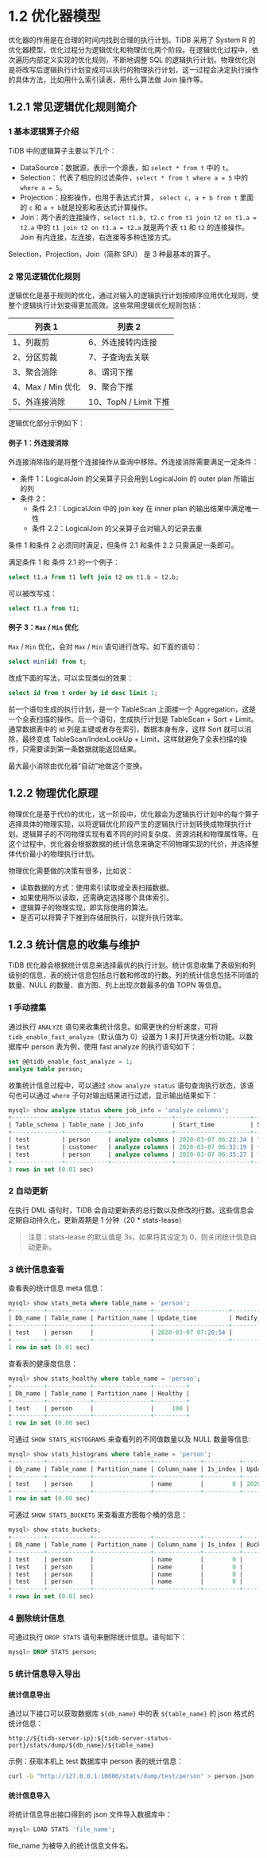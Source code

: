 # 1.2 优化器模型

优化器的作用是在合理的时间内找到合理的执行计划。TiDB 采用了 System R 的优化器模型，优化过程分为逻辑优化和物理优化两个阶段。在逻辑优化过程中，依次遍历内部定义实现的优化规则，不断地调整 SQL 的逻辑执行计划。物理优化则是将改写后逻辑执行计划变成可以执行的物理执行计划，这一过程会决定执行操作的具体方法，比如用什么索引读表，用什么算法做 Join 操作等。

## 1.2.1 常见逻辑优化规则简介

### 1 基本逻辑算子介绍

TiDB 中的逻辑算子主要以下几个：

* DataSource：数据源，表示一个源表，如 `select * from t` 中的 `t`。
* Selection： 代表了相应的过滤条件，`select * from t where a = 5` 中的 `where a = 5`。
* Projection：投影操作，也用于表达式计算， `select c, a + b from t` 里面的 `c` 和 `a + b`就是投影和表达式计算操作。
* Join：两个表的连接操作，`select t1.b, t2.c from t1 join t2 on t1.a = t2.a` 中的 `t1 join t2 on t1.a = t2.a` 就是两个表 `t1` 和 `t2` 的连接操作。Join 有内连接，左连接，右连接等多种连接方式。

Selection，Projection，Join（简称 SPJ） 是 3 种最基本的算子。

### 2 常见逻辑优化规则

逻辑优化是基于规则的优化，通过对输入的逻辑执行计划按顺序应用优化规则，使整个逻辑执行计划变得更加高效。这些常用逻辑优化规则包括：

| 列表 1            | 列表 2                |
| ----------------- | --------------------- |
| 1、列裁剪         | 6、外连接转内连接     |
| 2、分区剪裁       | 7、子查询去关联       |
| 3、聚合消除       | 8、谓词下推           |
| 4、Max / Min 优化 | 9、聚合下推           |
| 5、外连接消除     | 10、TopN / Limit 下推 |

逻辑优化部分示例如下：

#### 例子 1：外连接消除

外连接消除指的是将整个连接操作从查询中移除。外连接消除需要满足一定条件：

* 条件 1：LogicalJoin 的父亲算子只会用到 LogicalJoin 的 outer plan 所输出的列
* 条件 2：
  * 条件 2.1：LogicalJoin 中的 join key 在 inner plan 的输出结果中满足唯一性
  * 条件 2.2：LogicalJoin 的父亲算子会对输入的记录去重

条件 1 和条件 2 必须同时满足，但条件 2.1 和条件 2.2 只需满足一条即可。

满足条件 1 和 条件 2.1 的一个例子：

```sql
select t1.a from t1 left join t2 on t1.b = t2.b;
```

可以被改写成：

```sql
select t1.a from t1;
```

#### 例子 3：`Max` / `Min` 优化

`Max` / `Min` 优化，会对 `Max` / `Min` 语句进行改写。如下面的语句：

```sql
select min(id) from t;
```

改成下面的写法，可以实现类似的效果：

```sql
select id from t order by id desc limit 1;
```

前一个语句生成的执行计划，是一个 TableScan 上面接一个 Aggregation，这是一个全表扫描的操作。后一个语句，生成执行计划是 TableScan + Sort + Limit。通常数据表中的 id 列是主键或者存在索引，数据本身有序，这样 Sort 就可以消除，最终变成 TableScan/IndexLookUp + Limit，这样就避免了全表扫描的操作，只需要读到第一条数据就能返回结果。

最大最小消除由优化器“自动”地做这个变换。

## 1.2.2 物理优化原理

物理优化是基于代价的优化，这一阶段中，优化器会为逻辑执行计划中的每个算子选择具体的物理实现，以将逻辑优化阶段产生的逻辑执行计划转换成物理执行计划。逻辑算子的不同物理实现有着不同的时间复杂度、资源消耗和物理属性等。在这个过程中，优化器会根据数据的统计信息来确定不同物理实现的代价，并选择整体代价最小的物理执行计划。

物理优化需要做的决策有很多，比如说：

* 读取数据的方式：使用索引读取或全表扫描数据。
* 如果使用所以读取，还需确定选择哪个具体索引。
* 逻辑算子的物理实现，即实际使用的算法。
* 是否可以将算子下推到存储层执行，以提升执行效率。

## 1.2.3 统计信息的收集与维护

TiDB 优化器会根据统计信息来选择最优的执行计划。统计信息收集了表级别和列级别的信息，表的统计信息包括总行数和修改的行数。列的统计信息包括不同值的数量、NULL 的数量、直方图、列上出现次数最多的值 TOPN 等信息。

### 1 手动搜集

通过执行 `ANALYZE` 语句来收集统计信息。如需更快的分析速度，可将 `tidb_enable_fast_analyze`（默认值为 0）设置为 1 来打开快速分析功能。以数据库中 person 表为例，使用 fast analyze 的执行语句如下：

```sql
set @@tidb_enable_fast_analyze = 1;
analyze table person;
```

收集统计信息过程中，可以通过 `show analyze status` 语句查询执行状态，该语句也可以通过 `where` 子句对输出结果进行过滤，显示输出结果如下：

```sql
mysql> show analyze status where job_info = 'analyze columns';
+--------------+------------+-----------------+---------------------+----------+
| Table_schema | Table_name | Job_info        | Start_time          | State    |
+--------------+------------+-----------------+---------------------+----------+
| test         | person     | analyze columns | 2020-03-07 06:22:34 | finished |
| test         | customer   | analyze columns | 2020-03-07 06:32:19 | finished |
| test         | person     | analyze columns | 2020-03-07 06:35:27 | finished |
+--------------+------------+-----------------+---------------------+----------+
3 rows in set (0.01 sec)
```

### 2 自动更新

在执行 DML 语句时，TiDB 会自动更新表的总行数以及修改的行数。这些信息会定期自动持久化，更新周期是 1 分钟（20 \* stats-lease）

> 注意：stats-lease 的默认值是 3s，如果将其设定为 0，则关闭统计信息自动更新。

### 3 统计信息查看

查看表的统计信息 meta 信息：

```sql
mysql> show stats_meta where table_name = 'person';
+---------+------------+----------------+---------------------+--------------+-----------+
| Db_name | Table_name | Partition_name | Update_time         | Modify_count | Row_count |
+---------+------------+----------------+---------------------+--------------+-----------+
| test    | person     |                | 2020-03-07 07:20:54 |            0 |         4 |
+---------+------------+----------------+---------------------+--------------+-----------+
1 row in set (0.01 sec)
```

查看表的健康度信息：

```sql
mysql> show stats_healthy where table_name = 'person';
+---------+------------+----------------+---------+
| Db_name | Table_name | Partition_name | Healthy |
+---------+------------+----------------+---------+
| test    | person     |                |     100 |
+---------+------------+----------------+---------+
1 row in set (0.00 sec)
```

可通过 `SHOW STATS_HISTOGRAMS` 来查看列的不同值数量以及 NULL 数量等信息:

```sql
mysql> show stats_histograms where table_name = 'person';
+---------+------------+----------------+-------------+----------+---------------------+----------------+------------+--------------+-------------+
| Db_name | Table_name | Partition_name | Column_name | Is_index | Update_time         | Distinct_count | Null_count | Avg_col_size | Correlation |
+---------+------------+----------------+-------------+----------+---------------------+----------------+------------+--------------+-------------+
| test    | person     |                | name        |        0 | 2020-03-07 07:20:54 |              4 |          0 |         6.25 |        -0.2 |
+---------+------------+----------------+-------------+----------+---------------------+----------------+------------+--------------+-------------+
1 row in set (0.00 sec)
```

可通过 `SHOW STATS_BUCKETS` 来查看直方图每个桶的信息：

```sql
mysql> show stats_buckets;
+---------+------------+----------------+-------------+----------+-----------+-------+---------+-------------+-------------+
| Db_name | Table_name | Partition_name | Column_name | Is_index | Bucket_id | Count | Repeats | Lower_Bound | Upper_Bound |
+---------+------------+----------------+-------------+----------+-----------+-------+---------+-------------+-------------+
| test    | person     |                | name        |        0 |         0 |     1 |       1 | jack        | jack        |
| test    | person     |                | name        |        0 |         1 |     2 |       1 | peter       | peter       |
| test    | person     |                | name        |        0 |         2 |     3 |       1 | smith       | smith       |
| test    | person     |                | name        |        0 |         3 |     4 |       1 | tom         | tom         |
+---------+------------+----------------+-------------+----------+-----------+-------+---------+-------------+-------------+
4 rows in set (0.01 sec)
```

### 4 删除统计信息

可通过执行 `DROP STATS` 语句来删除统计信息。语句如下：

```sql
mysql> DROP STATS person;
```

### 5 统计信息导入导出

#### 统计信息导出

通过以下接口可以获取数据库 `${db_name}` 中的表 `${table_name}` 的 json 格式的统计信息：

```
http://${tidb-server-ip}:${tidb-server-status-port}/stats/dump/${db_name}/${table_name}
```

示例：获取本机上 test 数据库中 person 表的统计信息：

```sh
curl -G "http://127.0.0.1:10080/stats/dump/test/person" > person.json
```

#### 统计信息导入

将统计信息导出接口得到的 json 文件导入数据库中：

```sql
mysql> LOAD STATS 'file_name';
```

file_name 为被导入的统计信息文件名。
